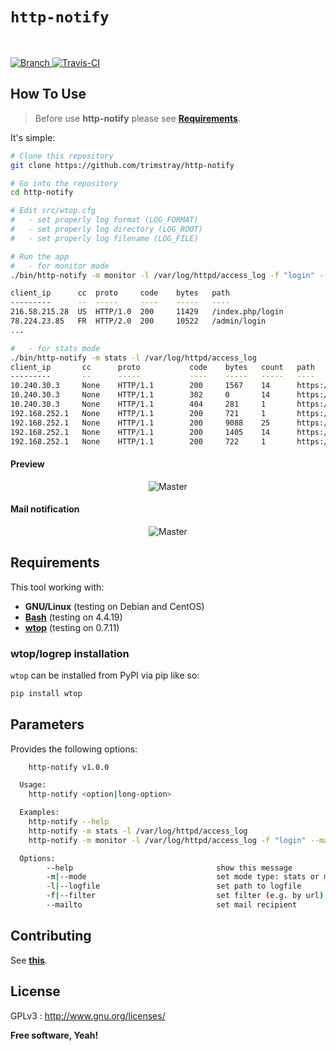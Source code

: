 # `http-notify`

<br>

<p align="left">
  <a href="https://img.shields.io/badge/Branch-master-green.svg">
    <img src="https://img.shields.io/badge/Branch-master-green.svg"
        alt="Branch">
  </a>
  <a href="https://travis-ci.org/trimstray/http-notify">
    <img src="https://travis-ci.org/trimstray/http-notify.svg?branch=master"
        alt="Travis-CI">
  </a>
</p>

## How To Use

  > Before use **http-notify** please see **[Requirements](#requirements)**.

It's simple:

```bash
# Clone this repository
git clone https://github.com/trimstray/http-notify

# Go into the repository
cd http-notify

# Edit src/wtop.cfg
#   - set properly log format (LOG_FORMAT)
#   - set properly log directory (LOG_ROOT)
#   - set properly log filename (LOG_FILE)

# Run the app
#   - for monitor mode
./bin/http-notify -m monitor -l /var/log/httpd/access_log -f "login" --mailto admin@example.com

client_ip      cc  proto     code    bytes   path
---------      --  -----     ----    -----   ----
216.58.215.28  US  HTTP/1.0  200     11429   /index.php/login
78.224.23.85   FR  HTTP/2.0  200     10522   /admin/login
...

#   - for stats mode
./bin/http-notify -m stats -l /var/log/httpd/access_log
client_ip       cc      proto           code    bytes   count   path
---------       --      -----           ----    -----   -----   ----
10.240.30.3     None    HTTP/1.1        200     1567    14      https://dvwa.nsbox.int/login.php
10.240.30.3     None    HTTP/1.1        302     0       14      https://dvwa.nsbox.int/
10.240.30.3     None    HTTP/1.1        404     281     1       https://dvwa.nsbox.int/asdf
192.168.252.1   None    HTTP/1.1        200     721     1       https://dvwa.nsbox.int/login.php?cache=137115269
192.168.252.1   None    HTTP/1.1        200     9088    25      https://dvwa.nsbox.int/dvwa/images/login_logo.png
192.168.252.1   None    HTTP/1.1        200     1405    14      https://dvwa.nsbox.int/setup.php
192.168.252.1   None    HTTP/1.1        200     722     1       https://dvwa.nsbox.int/login.php?cache=1e885d96a
```

#### Preview

<p align="center">
    <img src="https://i.imgur.com/PRhLXNs.gif"
         alt="Master">
</p>

#### Mail notification

<p align="center">
    <img src="https://github.com/trimstray/http-notify/blob/master/doc/img/http-notify-mail-report.png"
        alt="Master">
</p>

## Requirements

This tool working with:

- **GNU/Linux** (testing on Debian and CentOS)
- **[Bash](https://www.gnu.org/software/bash/)** (testing on 4.4.19)
- **[wtop](https://github.com/ClockworkNet/wtop)** (testing on 0.7.11)

### wtop/logrep installation

`wtop` can be installed from PyPI via pip like so:

```bash
pip install wtop
```

## Parameters

Provides the following options:

```bash
    http-notify v1.0.0

  Usage:
    http-notify <option|long-option>

  Examples:
    http-notify --help
    http-notify -m stats -l /var/log/httpd/access_log
    http-notify -m monitor -l /var/log/httpd/access_log -f "login" --mailto admin@example.com

  Options:
        --help                                show this message
        -m|--mode                             set mode type: stats or monitor
        -l|--logfile                          set path to logfile
        -f|--filter                           set filter (e.g. by url)
        --mailto                              set mail recipient
```

## Contributing

See **[this](CONTRIBUTING.md)**.

## License

GPLv3 : <http://www.gnu.org/licenses/>

**Free software, Yeah!**
